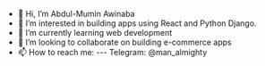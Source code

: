 - 👋 Hi, I’m Abdul-Mumin Awinaba
- 👀 I’m interested in building apps using React and Python Django.
- 🌱 I’m currently learning web development
- 💞️ I’m looking to collaborate on building e-commerce apps
- 📫 How to reach me:
--- Telegram: @man_almighty

<!---
manAlmighty/manAlmighty is a ✨ special ✨ repository because its `README.md` (this file) appears on your GitHub profile.
You can click the Preview link to take a look at your changes.
--->
